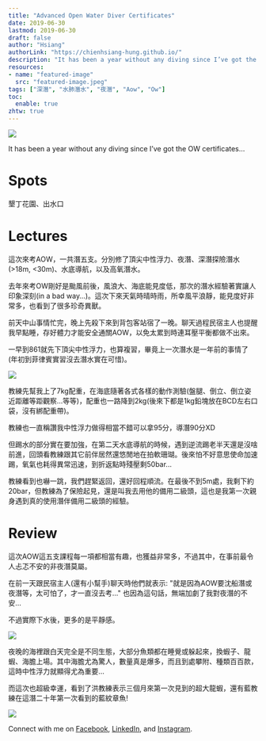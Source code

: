 ```yaml
---
title: "Advanced Open Water Diver Certificates"
date: 2019-06-30
lastmod: 2019-06-30
draft: false
author: "Hsiang"
authorLink: "https://chienhsiang-hung.github.io/"
description: "It has been a year without any diving since I’ve got the OW certificates…"
resources:
- name: "featured-image"
  src: "featured-image.jpeg"
tags: ["深潛", "水肺潛水", "夜潛", "Aow", "Ow"]
toc:
  enable: true
zhtw: true
---
```


![](https://miro.medium.com/max/1400/1*3NN_gHWO5BBEbrlf17GyeQ.jpeg)

It has been a year without any diving since I’ve got the OW certificates…

# Spots

墾丁花園、出水口

# Lectures

這次來考AOW，一共潛五支。分別修了頂尖中性浮力、夜潛、深潛探險潛水(>18m, <30m)、水底導航，以及高氧潛水。

去年來考OW剛好是颱風前後，風浪大、海底能見度低，那次的潛水經驗著實讓人印象深刻(in a bad way…)。這次下來天氣時晴時雨，所幸風平浪靜，能見度好非常多，也看到了很多珍奇異獸。

前天中山事情忙完，晚上先殺下來到背包客站宿了一晚。聊天過程民宿主人也提醒我早點睡，存好體力才能安全通關AOW，以免太累到時連耳壓平衡都做不出來。

一早到861就先下頂尖中性浮力，也算複習，畢竟上一次潛水是一年前的事情了(年初到菲律賓實習沒去潛水實在可惜)。

![](https://miro.medium.com/max/1400/1*wMB5hMZqaBhub9r-6SavdQ.jpeg)

教練先幫我上了7kg配重，在海底隨著各式各樣的動作測驗(盤腿、倒立、倒立姿近距離等距觀察...等等)，配重也一路降到2kg(後來下都是1kg鉛塊放在BCD左右口袋，沒有綁配重帶)。

教練也一直稱讚我中性浮力做得相當不錯可以拿95分，導潛90分XD

但踢水的部分實在要加強，在第二天水底導航的時候，遇到逆流踢老半天還是沒啥前進，回頭看教練跟其它前伴居然還悠閒地在拍軟珊瑚。後來怕不好意思使命加速踢，氧氣也耗得異常迅速，到折返點時殘壓剩50bar...

教練看到也嚇一跳，我們趕緊返回，還好回程順流。在最後不到5m處，我剩下約20bar，但教練為了保險起見，還是叫我去用他的備用二級頭，這也是我第一次親身遇到真的使用潛伴備用二級頭的經驗。

# Review

這次AOW這五支課程每一項都相當有趣，也獲益非常多，不過其中，在事前最令人忐忑不安的非夜潛莫屬。

在前一天跟民宿主人(還有小幫手)聊天時他們就表示: "就是因為AOW要沈船潛或夜潛等，太可怕了，才一直沒去考..." 也因為這句話，無端加劇了我對夜潛的不安...

不過實際下水後，更多的是平靜感。

![](https://miro.medium.com/max/1400/1*xeGXbBdFZIupPCgQDrgWlA.jpeg)

夜晚的海裡跟白天完全是不同生態，大部分魚類都在睡覺或躲起來，換蝦子、龍蝦、海膽上場。其中海膽尤為驚人，數量真是爆多，而且到處攀附、種類百百款，這時中性浮力就顯得尤為重要...

而這次也超級幸運，看到了洪教練表示三個月來第一次見到的超大龍蝦，還有藍教練在這潛二十年第一次看到的藍紋章魚!

![](https://miro.medium.com/max/1400/1*9APx5IJKhhQS6exguQRmRg.jpeg)

Connect with me on [Facebook](https://www.facebook.com/iamchienhsianghung/), [LinkedIn](https://www.linkedin.com/in/chien-hsiang-hung/), and [Instagram](https://www.instagram.com/hung_chienhsiang/).